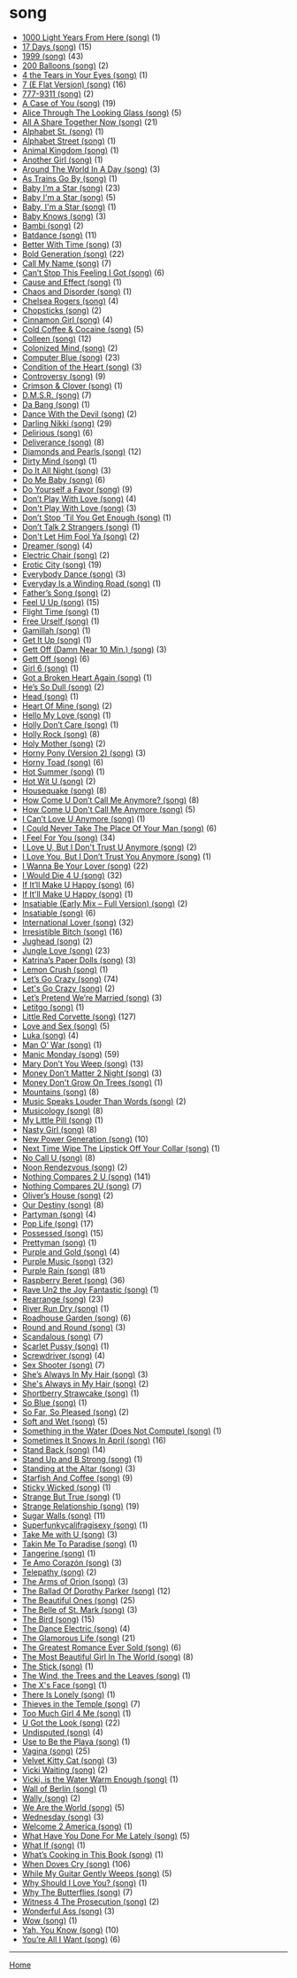 # song

  * [1000 Light Years From Here (song)](../song/1000-light-years-from-here/index.md) (1)
  * [17 Days (song)](../song/17-days/index.md) (15)
  * [1999 (song)](../song/1999/index.md) (43)
  * [200 Balloons (song)](../song/200-balloons/index.md) (2)
  * [4 the Tears in Your Eyes (song)](../song/4-the-tears-in-your-eyes/index.md) (1)
  * [7 (E Flat Version) (song)](../song/7-e-flat-version/index.md) (16)
  * [777-9311 (song)](../song/777-9311/index.md) (2)
  * [A Case of You (song)](../song/a-case-of-you/index.md) (19)
  * [Alice Through The Looking Glass (song)](../song/alice-through-the-looking-glass/index.md) (5)
  * [All A Share Together Now (song)](../song/all-a-share-together-now/index.md) (21)
  * [Alphabet St. (song)](../song/alphabet-st/index.md) (1)
  * [Alphabet Street (song)](../song/alphabet-street/index.md) (1)
  * [Animal Kingdom (song)](../song/animal-kingdom/index.md) (1)
  * [Another Girl (song)](../song/another-girl/index.md) (1)
  * [Around The World In A Day (song)](../song/around-the-world-in-a-day/index.md) (3)
  * [As Trains Go By (song)](../song/as-trains-go-by/index.md) (1)
  * [Baby I’m a Star (song)](../song/baby-i-m-a-star/index.md) (23)
  * [Baby I'm a Star (song)](../song/baby-i-m-a-star_2/index.md) (5)
  * [Baby, I'm a Star (song)](../song/baby-i-m-a-star_3/index.md) (1)
  * [Baby Knows (song)](../song/baby-knows/index.md) (3)
  * [Bambi (song)](../song/bambi/index.md) (2)
  * [Batdance (song)](../song/batdance/index.md) (11)
  * [Better With Time (song)](../song/better-with-time/index.md) (3)
  * [Bold Generation (song)](../song/bold-generation/index.md) (22)
  * [Call My Name (song)](../song/call-my-name/index.md) (7)
  * [Can’t Stop This Feeling I Got (song)](../song/can-t-stop-this-feeling-i-got/index.md) (6)
  * [Cause and Effect (song)](../song/cause-and-effect/index.md) (1)
  * [Chaos and Disorder (song)](../song/chaos-and-disorder/index.md) (1)
  * [Chelsea Rogers (song)](../song/chelsea-rogers/index.md) (4)
  * [Chopsticks (song)](../song/chopsticks/index.md) (2)
  * [Cinnamon Girl (song)](../song/cinnamon-girl/index.md) (4)
  * [Cold Coffee & Cocaine (song)](../song/cold-coffee-cocaine/index.md) (5)
  * [Colleen (song)](../song/colleen/index.md) (12)
  * [Colonized Mind (song)](../song/colonized-mind/index.md) (2)
  * [Computer Blue (song)](../song/computer-blue/index.md) (23)
  * [Condition of the Heart (song)](../song/condition-of-the-heart/index.md) (3)
  * [Controversy (song)](../song/controversy/index.md) (9)
  * [Crimson & Clover (song)](../song/crimson-clover/index.md) (1)
  * [D.M.S.R. (song)](../song/d-m-s-r/index.md) (7)
  * [Da Bang (song)](../song/da-bang/index.md) (1)
  * [Dance With the Devil (song)](../song/dance-with-the-devil/index.md) (2)
  * [Darling Nikki (song)](../song/darling-nikki/index.md) (29)
  * [Delirious (song)](../song/delirious/index.md) (6)
  * [Deliverance (song)](../song/deliverance/index.md) (8)
  * [Diamonds and Pearls (song)](../song/diamonds-and-pearls/index.md) (12)
  * [Dirty Mind (song)](../song/dirty-mind/index.md) (1)
  * [Do It All Night (song)](../song/do-it-all-night/index.md) (3)
  * [Do Me Baby (song)](../song/do-me-baby/index.md) (6)
  * [Do Yourself a Favor (song)](../song/do-yourself-a-favor/index.md) (9)
  * [Don’t Play With Love (song)](../song/don-t-play-with-love/index.md) (4)
  * [Don't Play With Love (song)](../song/don-t-play-with-love_2/index.md) (3)
  * [Don’t Stop ’Til You Get Enough (song)](../song/don-t-stop-til-you-get-enough/index.md) (1)
  * [Don’t Talk 2 Strangers (song)](../song/don-t-talk-2-strangers/index.md) (1)
  * [Don't Let Him Fool Ya (song)](../song/don-t-let-him-fool-ya/index.md) (2)
  * [Dreamer (song)](../song/dreamer/index.md) (4)
  * [Electric Chair (song)](../song/electric-chair/index.md) (2)
  * [Erotic City (song)](../song/erotic-city/index.md) (19)
  * [Everybody Dance (song)](../song/everybody-dance/index.md) (3)
  * [Everyday Is a Winding Road (song)](../song/everyday-is-a-winding-road/index.md) (1)
  * [Father’s Song (song)](../song/father-s-song/index.md) (2)
  * [Feel U Up (song)](../song/feel-u-up/index.md) (15)
  * [Flight Time (song)](../song/flight-time/index.md) (1)
  * [Free Urself (song)](../song/free-urself/index.md) (1)
  * [Gamillah (song)](../song/gamillah/index.md) (1)
  * [Get It Up (song)](../song/get-it-up/index.md) (1)
  * [Gett Off (Damn Near 10 Min.) (song)](../song/gett-off-damn-near-10-min/index.md) (3)
  * [Gett Off (song)](../song/gett-off/index.md) (6)
  * [Girl 6 (song)](../song/girl-6/index.md) (1)
  * [Got a Broken Heart Again (song)](../song/got-a-broken-heart-again/index.md) (1)
  * [He’s So Dull (song)](../song/he-s-so-dull/index.md) (2)
  * [Head (song)](../song/head/index.md) (1)
  * [Heart Of Mine (song)](../song/heart-of-mine/index.md) (2)
  * [Hello My Love (song)](../song/hello-my-love/index.md) (1)
  * [Holly Don’t Care (song)](../song/holly-don-t-care/index.md) (1)
  * [Holly Rock (song)](../song/holly-rock/index.md) (8)
  * [Holy Mother (song)](../song/holy-mother/index.md) (2)
  * [Horny Pony (Version 2) (song)](../song/horny-pony-version-2/index.md) (3)
  * [Horny Toad (song)](../song/horny-toad/index.md) (6)
  * [Hot Summer (song)](../song/hot-summer/index.md) (1)
  * [Hot Wit U (song)](../song/hot-wit-u/index.md) (2)
  * [Housequake (song)](../song/housequake/index.md) (8)
  * [How Come U Don’t Call Me Anymore? (song)](../song/how-come-u-don-t-call-me-anymore/index.md) (8)
  * [How Come U Don't Call Me Anymore (song)](../song/how-come-u-don-t-call-me-anymore_2/index.md) (5)
  * [I Can’t Love U Anymore (song)](../song/i-can-t-love-u-anymore/index.md) (1)
  * [I Could Never Take The Place Of Your Man (song)](../song/i-could-never-take-the-place-of-your-man/index.md) (6)
  * [I Feel For You (song)](../song/i-feel-for-you/index.md) (34)
  * [I Love U, But I Don't Trust U Anymore (song)](../song/i-love-u-but-i-don-t-trust-u-anymore/index.md) (2)
  * [I Love You, But I Don’t Trust You Anymore (song)](../song/i-love-you-but-i-don-t-trust-you-anymore/index.md) (1)
  * [I Wanna Be Your Lover (song)](../song/i-wanna-be-your-lover/index.md) (22)
  * [I Would Die 4 U (song)](../song/i-would-die-4-u/index.md) (32)
  * [If It’ll Make U Happy (song)](../song/if-it-ll-make-u-happy/index.md) (6)
  * [If It'll Make U Happy (song)](../song/if-it-ll-make-u-happy_2/index.md) (1)
  * [Insatiable (Early Mix – Full Version) (song)](../song/insatiable-early-mix-full-version/index.md) (2)
  * [Insatiable (song)](../song/insatiable/index.md) (6)
  * [International Lover (song)](../song/international-lover/index.md) (32)
  * [Irresistible Bitch (song)](../song/irresistible-bitch/index.md) (16)
  * [Jughead (song)](../song/jughead/index.md) (2)
  * [Jungle Love (song)](../song/jungle-love/index.md) (23)
  * [Katrina’s Paper Dolls (song)](../song/katrina-s-paper-dolls/index.md) (3)
  * [Lemon Crush (song)](../song/lemon-crush/index.md) (1)
  * [Let’s Go Crazy (song)](../song/let-s-go-crazy/index.md) (74)
  * [Let's Go Crazy (song)](../song/let-s-go-crazy_2/index.md) (2)
  * [Let’s Pretend We’re Married (song)](../song/let-s-pretend-we-re-married/index.md) (3)
  * [Letitgo (song)](../song/letitgo/index.md) (1)
  * [Little Red Corvette (song)](../song/little-red-corvette/index.md) (127)
  * [Love and Sex (song)](../song/love-and-sex/index.md) (5)
  * [Luka (song)](../song/luka/index.md) (4)
  * [Man O’ War (song)](../song/man-o-war/index.md) (1)
  * [Manic Monday (song)](../song/manic-monday/index.md) (59)
  * [Mary Don’t You Weep (song)](../song/mary-don-t-you-weep/index.md) (13)
  * [Money Don’t Matter 2 Night (song)](../song/money-don-t-matter-2-night/index.md) (3)
  * [Money Don't Grow On Trees (song)](../song/money-don-t-grow-on-trees/index.md) (1)
  * [Mountains (song)](../song/mountains/index.md) (8)
  * [Music Speaks Louder Than Words (song)](../song/music-speaks-louder-than-words/index.md) (2)
  * [Musicology (song)](../song/musicology/index.md) (8)
  * [My Little Pill (song)](../song/my-little-pill/index.md) (1)
  * [Nasty Girl (song)](../song/nasty-girl/index.md) (8)
  * [New Power Generation (song)](../song/new-power-generation/index.md) (10)
  * [Next Time Wipe The Lipstick Off Your Collar (song)](../song/next-time-wipe-the-lipstick-off-your-collar/index.md) (1)
  * [No Call U (song)](../song/no-call-u/index.md) (8)
  * [Noon Rendezvous (song)](../song/noon-rendezvous/index.md) (2)
  * [Nothing Compares 2 U (song)](../song/nothing-compares-2-u/index.md) (141)
  * [Nothing Compares 2U (song)](../song/nothing-compares-2u/index.md) (7)
  * [Oliver’s House (song)](../song/oliver-s-house/index.md) (2)
  * [Our Destiny (song)](../song/our-destiny/index.md) (8)
  * [Partyman (song)](../song/partyman/index.md) (4)
  * [Pop Life (song)](../song/pop-life/index.md) (17)
  * [Possessed (song)](../song/possessed/index.md) (15)
  * [Prettyman (song)](../song/prettyman/index.md) (1)
  * [Purple and Gold (song)](../song/purple-and-gold/index.md) (4)
  * [Purple Music (song)](../song/purple-music/index.md) (32)
  * [Purple Rain (song)](../song/purple-rain/index.md) (81)
  * [Raspberry Beret (song)](../song/raspberry-beret/index.md) (36)
  * [Rave Un2 the Joy Fantastic (song)](../song/rave-un2-the-joy-fantastic/index.md) (1)
  * [Rearrange (song)](../song/rearrange/index.md) (23)
  * [River Run Dry (song)](../song/river-run-dry/index.md) (1)
  * [Roadhouse Garden (song)](../song/roadhouse-garden/index.md) (6)
  * [Round and Round (song)](../song/round-and-round/index.md) (3)
  * [Scandalous (song)](../song/scandalous/index.md) (7)
  * [Scarlet Pussy (song)](../song/scarlet-pussy/index.md) (1)
  * [Screwdriver (song)](../song/screwdriver/index.md) (4)
  * [Sex Shooter (song)](../song/sex-shooter/index.md) (7)
  * [She’s Always In My Hair (song)](../song/she-s-always-in-my-hair/index.md) (3)
  * [She's Always in My Hair (song)](../song/she-s-always-in-my-hair_2/index.md) (2)
  * [Shortberry Strawcake (song)](../song/shortberry-strawcake/index.md) (1)
  * [So Blue (song)](../song/so-blue/index.md) (1)
  * [So Far, So Pleased (song)](../song/so-far-so-pleased/index.md) (2)
  * [Soft and Wet (song)](../song/soft-and-wet/index.md) (5)
  * [Something in the Water (Does Not Compute) (song)](../song/something-in-the-water-does-not-compute/index.md) (1)
  * [Sometimes It Snows In April (song)](../song/sometimes-it-snows-in-april/index.md) (16)
  * [Stand Back (song)](../song/stand-back/index.md) (14)
  * [Stand Up and B Strong (song)](../song/stand-up-and-b-strong/index.md) (1)
  * [Standing at the Altar (song)](../song/standing-at-the-altar/index.md) (3)
  * [Starfish And Coffee (song)](../song/starfish-and-coffee/index.md) (9)
  * [Sticky Wicked (song)](../song/sticky-wicked/index.md) (1)
  * [Strange But True (song)](../song/strange-but-true/index.md) (1)
  * [Strange Relationship (song)](../song/strange-relationship/index.md) (19)
  * [Sugar Walls (song)](../song/sugar-walls/index.md) (11)
  * [Superfunkycalifragisexy (song)](../song/superfunkycalifragisexy/index.md) (1)
  * [Take Me with U (song)](../song/take-me-with-u/index.md) (3)
  * [Takin Me To Paradise (song)](../song/takin-me-to-paradise/index.md) (1)
  * [Tangerine (song)](../song/tangerine/index.md) (1)
  * [Te Amo Corazón (song)](../song/te-amo-coraz-n/index.md) (3)
  * [Telepathy (song)](../song/telepathy/index.md) (2)
  * [The Arms of Orion (song)](../song/the-arms-of-orion/index.md) (3)
  * [The Ballad Of Dorothy Parker (song)](../song/the-ballad-of-dorothy-parker/index.md) (12)
  * [The Beautiful Ones (song)](../song/the-beautiful-ones/index.md) (25)
  * [The Belle of St. Mark (song)](../song/the-belle-of-st-mark/index.md) (3)
  * [The Bird (song)](../song/the-bird/index.md) (15)
  * [The Dance Electric (song)](../song/the-dance-electric/index.md) (4)
  * [The Glamorous Life (song)](../song/the-glamorous-life/index.md) (21)
  * [The Greatest Romance Ever Sold (song)](../song/the-greatest-romance-ever-sold/index.md) (6)
  * [The Most Beautiful Girl In The World (song)](../song/the-most-beautiful-girl-in-the-world/index.md) (8)
  * [The Stick (song)](../song/the-stick/index.md) (1)
  * [The Wind, the Trees and the Leaves (song)](../song/the-wind-the-trees-and-the-leaves/index.md) (1)
  * [The X's Face (song)](../song/the-x-s-face/index.md) (1)
  * [There Is Lonely (song)](../song/there-is-lonely/index.md) (1)
  * [Thieves in the Temple (song)](../song/thieves-in-the-temple/index.md) (7)
  * [Too Much Girl 4 Me (song)](../song/too-much-girl-4-me/index.md) (1)
  * [U Got the Look (song)](../song/u-got-the-look/index.md) (22)
  * [Undisputed (song)](../song/undisputed/index.md) (4)
  * [Use to Be the Playa (song)](../song/use-to-be-the-playa/index.md) (1)
  * [Vagina (song)](../song/vagina/index.md) (25)
  * [Velvet Kitty Cat (song)](../song/velvet-kitty-cat/index.md) (3)
  * [Vicki Waiting (song)](../song/vicki-waiting/index.md) (2)
  * [Vicki, is the Water Warm Enough (song)](../song/vicki-is-the-water-warm-enough/index.md) (1)
  * [Wall of Berlin (song)](../song/wall-of-berlin/index.md) (1)
  * [Wally (song)](../song/wally/index.md) (2)
  * [We Are the World (song)](../song/we-are-the-world/index.md) (5)
  * [Wednesday (song)](../song/wednesday/index.md) (3)
  * [Welcome 2 America (song)](../song/welcome-2-america/index.md) (1)
  * [What Have You Done For Me Lately (song)](../song/what-have-you-done-for-me-lately/index.md) (5)
  * [What If (song)](../song/what-if/index.md) (1)
  * [What’s Cooking in This Book (song)](../song/what-s-cooking-in-this-book/index.md) (1)
  * [When Doves Cry (song)](../song/when-doves-cry/index.md) (106)
  * [While My Guitar Gently Weeps (song)](../song/while-my-guitar-gently-weeps/index.md) (5)
  * [Why Should I Love You? (song)](../song/why-should-i-love-you/index.md) (1)
  * [Why The Butterflies (song)](../song/why-the-butterflies/index.md) (7)
  * [Witness 4 The Prosecution (song)](../song/witness-4-the-prosecution/index.md) (2)
  * [Wonderful Ass (song)](../song/wonderful-ass/index.md) (3)
  * [Wow (song)](../song/wow/index.md) (1)
  * [Yah, You Know (song)](../song/yah-you-know/index.md) (10)
  * [You’re All I Want (song)](../song/you-re-all-i-want/index.md) (6)

----

[Home](../index.md)
